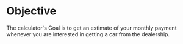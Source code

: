 # Objective
 The calculator's Goal is to get an estimate of your monthly payment whenever you are interested in getting a car from the dealership.

